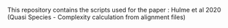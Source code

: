This repository contains the scripts used for the paper : Hulme et al 2020 (Quasi Species - Complexity calculation from alignment files)
